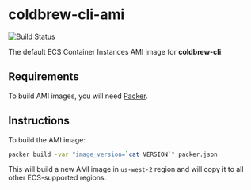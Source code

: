 # coldbrew-cli-ami

[![Build Status](https://travis-ci.org/coldbrewcloud/coldbrew-cli-ami.svg?branch=master)](https://travis-ci.org/coldbrewcloud/coldbrew-cli-ami)

The default ECS Container Instances AMI image for **coldbrew-cli**.

## Requirements

To build AMI images, you will need [Packer](https://www.packer.io/).

## Instructions

To build the AMI image:

```bash
packer build -var "image_version=`cat VERSION`" packer.json
```

This will build a new AMI image in `us-west-2` region and will copy it to all other ECS-supported regions.

